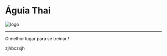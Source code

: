 # Águia Thai

![logo](src/img/ÁGUIA-removebg-preview.png)

---

O melhor lugar para se treinar !

zjhbczxjh
